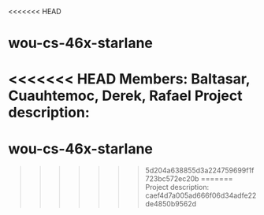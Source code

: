 <<<<<<< HEAD
# wou-cs-46x-starlane

<<<<<<< HEAD
Members: Baltasar, Cuauhtemoc, Derek, Rafael
Project description:
=======
# wou-cs-46x-starlane
>>>>>>> 5d204a638855d3a224759699f1f723bc572ec20b
=======
Project description:
>>>>>>> caef4d7a005ad666f06d34adfe22de4850b9562d
